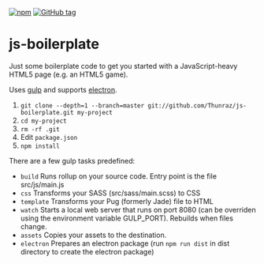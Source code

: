 [![npm](https://img.shields.io/github/license/thunraz/js-boilerplate.svg)](https://github.com/Thunraz/js-boilerplate/blob/master/LICENSE)
[![GitHub tag](https://img.shields.io/github/tag/thunraz/js-boilerplate.svg)](https://github.com/Thunraz/js-boilerplate/tags)

# js-boilerplate

Just some boilerplate code to get you started with a JavaScript-heavy HTML5 page (e.g. an HTML5 game).

Uses [gulp](http://gulpjs.com/) and supports [electron](http://electron.atom.io/).

1. `git clone --depth=1 --branch=master git://github.com/Thunraz/js-boilerplate.git my-project`
2. `cd my-project`
3. `rm -rf .git`
4. Edit `package.json`
5. `npm install`

There are a few gulp tasks predefined:
* `build` Runs rollup on your source code. Entry point is the file src/js/main.js
* `css` Transforms your SASS (src/sass/main.scss) to CSS
* `template` Transforms your Pug (formerly Jade) file to HTML
* `watch` Starts a local web server that runs on port 8080 (can be overriden using the environment variable GULP_PORT). Rebuilds when files change.
* `assets` Copies your assets to the destination.
* `electron` Prepares an electron package (run `npm run dist` in dist directory to create the electron package)
